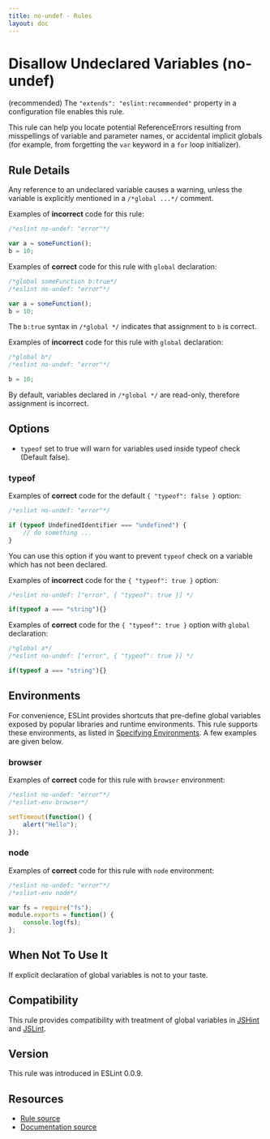 ```yaml
---
title: no-undef - Rules
layout: doc
---
```

<!-- Note: No pull requests accepted for this file. See README.md in the root directory for details. -->

# Disallow Undeclared Variables (no-undef)

(recommended) The `"extends": "eslint:recommended"` property in a configuration file enables this rule.

This rule can help you locate potential ReferenceErrors resulting from misspellings of variable and parameter names, or accidental implicit globals (for example, from forgetting the `var` keyword in a `for` loop initializer).

## Rule Details

Any reference to an undeclared variable causes a warning, unless the variable is explicitly mentioned in a `/*global ...*/` comment.

Examples of **incorrect** code for this rule:

```js
/*eslint no-undef: "error"*/

var a = someFunction();
b = 10;
```

Examples of **correct** code for this rule with `global` declaration:

```js
/*global someFunction b:true*/
/*eslint no-undef: "error"*/

var a = someFunction();
b = 10;
```

The `b:true` syntax in `/*global */` indicates that assignment to `b` is correct.

Examples of **incorrect** code for this rule with `global` declaration:

```js
/*global b*/
/*eslint no-undef: "error"*/

b = 10;
```

By default, variables declared in `/*global */` are read-only, therefore assignment is incorrect.

## Options

* `typeof` set to true will warn for variables used inside typeof check (Default false).

### typeof

Examples of **correct** code for the default `{ "typeof": false }` option:

```js
/*eslint no-undef: "error"*/

if (typeof UndefinedIdentifier === "undefined") {
    // do something ...
}
```

You can use this option if you want to prevent `typeof` check on a variable which has not been declared.

Examples of **incorrect** code for the `{ "typeof": true }` option:

```js
/*eslint no-undef: ["error", { "typeof": true }] */

if(typeof a === "string"){}
```

Examples of **correct** code for the `{ "typeof": true }` option with `global` declaration:

```js
/*global a*/
/*eslint no-undef: ["error", { "typeof": true }] */

if(typeof a === "string"){}
```

## Environments

For convenience, ESLint provides shortcuts that pre-define global variables exposed by popular libraries and runtime environments. This rule supports these environments, as listed in [Specifying Environments](http://eslint.org/docs/user-guide/configuring#specifying-environments).  A few examples are given below.

### browser

Examples of **correct** code for this rule with `browser` environment:

```js
/*eslint no-undef: "error"*/
/*eslint-env browser*/

setTimeout(function() {
    alert("Hello");
});
```

### node

Examples of **correct** code for this rule with `node` environment:

```js
/*eslint no-undef: "error"*/
/*eslint-env node*/

var fs = require("fs");
module.exports = function() {
    console.log(fs);
};
```

## When Not To Use It

If explicit declaration of global variables is not to your taste.

## Compatibility

This rule provides compatibility with treatment of global variables in [JSHint](http://www.jshint.com) and [JSLint](http://www.jslint.com).

## Version

This rule was introduced in ESLint 0.0.9.

## Resources

* [Rule source](https://github.com/eslint/eslint/tree/master/lib/rules/no-undef.js)
* [Documentation source](https://github.com/eslint/eslint/tree/master/docs/rules/no-undef.md)

